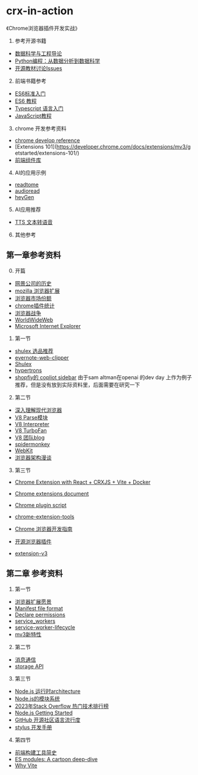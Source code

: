 # crx-in-action
《Chrome浏览器插件开发实战》

1. 参考开源书籍

* [数据科学与工程导论](https://github.com/will-ww/IntroDaSE/tree/master)
* [Python编程：从数据分析到数据科学](https://github.com/will-ww/PythonFromDAToDS#pythonfromdatods)
* [开源教材讨论Issues](https://github.com/X-lab2017/open-wonderland/issues)


2. 前端书籍参考

* [ES6标准入门](https://netmarket.oss.aliyuncs.com/35cdb5c1-9e70-4562-a245-2664416d784b.pdf)
* [ES6 教程](https://wangdoc.com/es6/)
* [Typescript 语言入门](https://wangdoc.com/typescript/intro)
* [JavaScript教程](https://wangdoc.com/javascript/)

3. chrome 开发参考资料

* [chrome develop reference](https://developer.chrome.com/docs/extensions/mv3/intro/)
* [Extensions 101](https://developer.chrome.com/docs/extensions/mv3/g
etstarted/extensions-101/)
* [前端组件库](https://element-plus.org/zh-CN/)


4. AI的应用示例
* [readtome](https://read2me.online/developers/widget/)
* [audioread](https://audioread.com/?via=ttsreader)
* [heyGen](https://www.heygen.com/)

5. AI应用推荐

* [TTS 文本转语音](https://www.text-to-speech.cn/)

6. 其他参考



## 第一章参考资料
0. 开篇
* [网景公司的历史](https://zh.wikipedia.org/zh-hans/%E7%B6%B2%E6%99%AF)
* [mozilla 浏览器扩展](https://developer.mozilla.org/en-US/docs/Mozilla/Add-ons/WebExtensions/What_are_WebExtensions)
* [浏览器市场份额](https://gs.statcounter.com/)
* [chrome插件统计](https://blog.csdn.net/weixin_50701203/article/details/133975603)
* [浏览器战争](https://36kr.com/p/2380920284457989)
* [WorldWideWeb](https://en.wikipedia.org/wiki/WorldWideWeb)
* [Microsoft Internet Explorer](https://zh.wikipedia.org/wiki/Internet_Explorer%E6%AD%B7%E5%8F%B2)
1. 第一节

*  [shulex 选品推荐](https://www.zhihu.com/people/shulex-voc)
* [evernote-web-clipper](https://addons.mozilla.org/en-US/firefox/addon/evernote-web-clipper/?utm_source=addons.mozilla.org&utm_medium=referral&utm_content=search)
* [Shulex](https://chrome.google.com/webstore/detail/shulex-copilotchatgpt-e-c/imbdabdbipefiieekabpncjcambojjdg)
* [hypertrons](https://github.com/hypertrons/hypertrons-crx)
* [shopfiy的 copliot  sidebar](https://www.getmesa.com/apps/shopify/integrate/openai)  由于sam altman在openai 的dev day 上作为例子推荐，但是没有放到实际资料里，后面需要在研究一下

2. 第二节
* [深入理解现代浏览器](https://mp.weixin.qq.com/s?__biz=Mzg5NDEyMzA2NQ==&mid=2247484400&idx=1&sn=9c7d4b7f346034fd06e2a587cb9c58cf&chksm=c0252ea6f752a7b06e0e6ba4346581fbe864ec769963ffa6cf4b0c7204f4afb0ddb44a76e6cd&mpshare=1&scene=1&srcid=1008vvgoRuGQgyy1MwuzlS8T&sharer_sharetime=1570506760100&sharer_shareid=778ad5bf3b27e0078eb105d7277263f6#rd)
* [V8 Parse模块 ](https://v8.dev/blog/scanner)
* [V8 Interpreter](https://v8.dev/blog/ignition-interpreter)
* [V8 TurboFan ](https://v8.dev/blog/turbofan-jit)
* [V8 团队blog](https://v8.dev/blog)
* [spidermonkey](https://spidermonkey.dev/)
* [WebKit](https://en.wikipedia.org/wiki/WebKit)
* [浏览器架构漫谈](https://github.com/LuckyWinty/blog/blob/master/markdown/Q%26A/%E7%8E%B0%E4%BB%A3%E6%B5%8F%E8%A7%88%E5%99%A8%E6%9E%B6%E6%9E%84%E6%BC%AB%E8%B0%88.md)

3. 第三节

* [Chrome Extension with React + CRXJS + Vite + Docker ](https://mk668a.com/en/blog/Chrome%20Extension%20with%20React%20+%20CRXJS%20+%20Vite%20+%20Docker/)

* [Chrome extensions document](https://developer.chrome.com/docs/extensions/)
* [Chrome plugin script](https://developer.chrome.com/docs/extensions/mv3/getstarted/tut-reading-time/)

* [chrome-extension-tools](https://github.com/crxjs/chrome-extension-tools)
* [Chrome 浏览器开发指南](https://segmentfault.com/a/1190000042851130)

* [开源浏览器插件](https://github.com/search?q=chrome+ext&type=repositories&s=stars&o=desc)

* [extension-v3](https://github.com/mubaidr/vite-vue3-chrome-extension-v3)

## 第二章 参考资料

1. 第一节

* [浏览器扩展愿景](https://developer.chrome.com/docs/extensions/mv3/intro/platform-vision/)
* [Manifest file format](https://developer.chrome.com/docs/extensions/mv3/manifest/)
* [Declare permissions](https://developer.chrome.com/docs/extensions/mv3/declare_permissions/)
* [service_workers](https://developer.chrome.com/docs/extensions/mv3/service_workers/)
* [service-worker-lifecycle](https://developer.chrome.com/docs/extensions/mv3/service_workers/service-worker-lifecycle/)
* [mv3新特性](https://developer.chrome.com/docs/extensions/mv3/intro/mv3-overview/)

2. 第二节

* [消息通信](https://developer.chrome.com/docs/extensions/mv3/messaging/#native-messaging)
* [storage API](https://developer.chrome.com/docs/extensions/reference/storage/)

3. 第三节
* [Node.js 运行时architecture](https://litslink.com/blog/node-js-architecture-from-a-to-z)
* [Node.js的模块系统](https://www.nodeapp.cn/modules.html)
* [2023年Stack Overflow 热门技术排行榜](https://survey.stackoverflow.co/2023/#most-popular-technologies-language)
* [Node.js Getting Started](https://nodejs.org/en/learn)
* [GitHub 开源社区语言流行度](https://github.blog/2023-11-08-the-state-of-open-source-and-ai/)
* [stylus 开发手册](https://stylus-lang.com/docs/)

4. 第四节

* [前端构建工具简史](https://juejin.cn/post/7085613927249215525#heading-15)
* [ES modules: A cartoon deep-dive](https://hacks.mozilla.org/2018/03/es-modules-a-cartoon-deep-dive/)
* [Why Vite](https://vitejs.dev/guide/why.html)